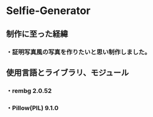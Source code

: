 # Selfie-Generator
## 制作に至った経緯
### ・証明写真風の写真を作りたいと思い制作しました。
## 使用言語とライブラリ、モジュール
### ・rembg  2.0.52
### ・Pillow(PIL)  9.1.0
